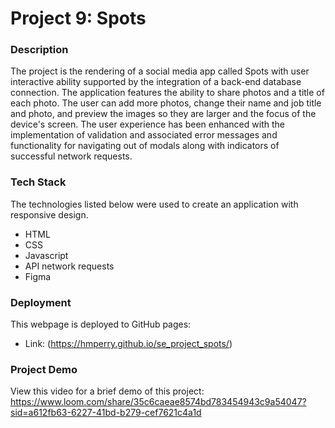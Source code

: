 # Project 9: Spots

### Description

The project is the rendering of a social media app called Spots with user interactive ability supported by the integration of a back-end database connection. The application features the ability to share photos and a title of each photo. The user can add more photos, change their name and job title and photo, and preview the images so they are larger and the focus of the device's screen. The user experience has been enhanced with the implementation of validation and associated error messages and functionality for navigating out of modals along with indicators of successful network requests.

### Tech Stack

The technologies listed below were used to create an application with responsive design.

- HTML
- CSS
- Javascript
- API network requests
- Figma

### Deployment

This webpage is deployed to GitHub pages:

- Link: (https://hmperry.github.io/se_project_spots/)

### Project Demo
View this video for a brief demo of this project: https://www.loom.com/share/35c6caeae8574bd783454943c9a54047?sid=a612fb63-6227-41bd-b279-cef7621c4a1d

